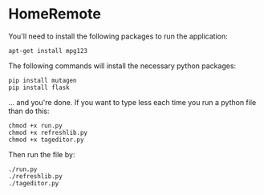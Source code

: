 # HomeRemote

You'll need to install the following packages to run the application:
```
apt-get install mpg123
```

The following commands will install the necessary python packages:
```
pip install mutagen
pip install flask
```
... and you're done. If you want to type less each time you run a python file than do this:
```
chmod +x run.py
chmod +x refreshlib.py
chmod +x tageditor.py
```
Then run the file by: 
```
./run.py
./refreshlib.py
./tageditor.py
```

